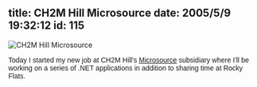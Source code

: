 title: CH2M Hill Microsource
date: 2005/5/9 19:32:12
id: 115
---
![CH2M Hill Microsource](/journal_images/MSI.jpg)

<font face="Arial">Today I started my new job at CH2M Hill's [Microsource](http://www.microsource.com) subsidiary where I'll be working on a series of .NET applications in addition to sharing time at Rocky Flats.</font>